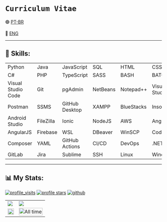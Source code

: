 # `Curriculum Vitae`
:green_circle: [PT-BR](PDFs/cv-ptbr.pdf)

:large_blue_circle: [ENG](PDFs/cv-eng.pdf)

---
## :brain: Skills:
<div align="center">
    <table style="table-layout: auto;">
        <tr>
            <td>Python</td>
            <td>Java</td>
            <td>JavaScript</td>
            <td>SQL</td>
            <td>HTML</td>
            <td>CSS</td>
        </tr>
        <tr>
            <td>C#</td>
            <td>PHP</td>
            <td>TypeScript</td>
            <td>SASS</td>
            <td>BASH</td>
            <td>BATCH</td>
        </tr>
        <tr>
            <td>Visual Studio Code</td>
            <td>Git</td>
            <td>pgAdmin</td>
            <td>NetBeans</td>
            <td>Notepad++</td>
            <td>Visual Studio</td>
        </tr>
        <tr>
            <td>Postman</td>
            <td>SSMS</td>
            <td>GitHub Desktop</td>
            <td>XAMPP</td>
            <td>BlueStacks</td>
            <td>Insomnia</td>
        </tr>
        <tr>
            <td>Android Studio</td>
            <td>FileZilla</td>
            <td>Ionic</td>
            <td>NodeJS</td>
            <td>AWS</td>
            <td>Angular</td>
        </tr>
        <tr>
            <td>AngularJS</td>
            <td>Firebase</td>
            <td>WSL</td>
            <td>DBeaver</td>
            <td>WinSCP</td>
            <td>CodeIgniter</td>
        </tr>
        <tr>
            <td>Composer</td>
            <td>YAML</td>
            <td>GitHub Actions</td>
            <td>CI/CD</td>
            <td>DevOps</td>
            <td>.NET</td>
        </tr>
        <tr>
            <td>GitLab</td>
            <td>Jira</td>
            <td>Sublime</td>
            <td>SSH</td>
            <td>Linux</td>
            <td>Windows</td>
        </tr>
        <!-- <tr>
            <td></td>
            <td></td>
            <td></td>
            <td></td>
            <td></td>
            <td></td>
        </tr> -->
    </table>
</div>

---
## :bar_chart: My Stats:
[![profile_visits](https://komarev.com/ghpvc/?username=dudushy&style=flat-square&label=Profile+Visits)](https://github.com/dudushy "since Dec 25, 2021")
[![profile stars](https://img.shields.io/github/stars/dudushy?label=Profile+Stars)](https://github.com/dudushy)
[![github](https://img.shields.io/github/followers/dudushy?logo=github)](https://github.com/dudushy?tab=followers)
<!-- [![wakatime](https://wakatime.com/badge/user/93ba8c47-113a-429d-a9a3-0fdfb901b21b.svg)](https://wakatime.com/@93ba8c47-113a-429d-a9a3-0fdfb901b21b "since Apr 8, 2021") -->

<div align="center">
    <a href="https://github.com/dudushy">
        <table style="table-layout: auto;">
            <tr>
                <td>
                    <img style="vertical-align: bottom; display: block; object-fit: cover;" src="https://github-readme-stats.vercel.app/api?username=dudushy&theme=dark&show_icons=true&count_private=true">
                </td>
                <td>
                    <img style="vertical-align: bottom; display: block; object-fit: cover;" src="https://github-readme-streak-stats.herokuapp.com/?user=dudushy&theme=dark">
                </td>
            </tr>
            <tr>
                <td>
                    <img style="vertical-align: bottom; display: block; object-fit: cover;" width="100%" src="https://github-readme-stats.vercel.app/api/top-langs/?username=dudushy&theme=dark&layout=compact">
                </td>
                <td>
                    <img style="vertical-align: bottom; display: block; object-fit: fill;" height="100%" src="https://wakatime.com/share/@dudushy/feb3dee1-ee9c-47f9-b9b5-29e73cf5cad9.svg" title="All time">
                </td>
            </tr>
        </table>
    </a>
</div>


[linkedin]: https://www.linkedin.com/in/eduardo-talarico/
[discord]: https://discordapp.com/users/564590102949658634/
[steam]: https://steamcommunity.com/id/dudushy/
[spotify]: https://open.spotify.com/user/u8cq59bsrp4cdmp2haxrxu9pi/
[vscode]: https://code.visualstudio.com/
[pgadmin]: https://www.pgadmin.org/
[netbeans]: https://netbeans.apache.org/
[sublimetext]: https://www.sublimetext.com/
[notepadplusplus]: https://notepad-plus-plus.org/
[vs]: https://visualstudio.microsoft.com/vs/
[postman]: https://www.postman.com/
[ssms]: https://docs.microsoft.com/sql/ssms/
[githubdesktop]: https://desktop.github.com/
[xampp]: https://www.apachefriends.org/index.html/
[bluestacks]: https://www.bluestacks.com/
[insomnia]: https://insomnia.rest/
[androidstudio]: https://developer.android.com/studio/
[filezilla]: https://filezilla-project.org/
[ionic]: https://ionic.io/
[nodejs]: https://nodejs.org/
[aws]: https://aws.amazon.com/
[angular]: https://angular.io/
[firebase]: https://firebase.google.com/
[wsl]: https://ubuntu.com/desktop/wsl/
[dbeaver]: https://dbeaver.io/download/
[winscp]: https://winscp.net/download.php/
[codeigniter]: https://codeigniter.com/download/
[composer]: https://getcomposer.org/download/
